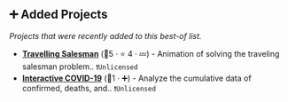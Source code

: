 ## ➕ Added Projects

_Projects that were recently added to this best-of list._

- <b><a href="https://github.com/miclindahl/tsp-streamlit/">Travelling Salesman</a></b> (🥇5 ·  ⭐ 4 · 💤) - Animation of solving the traveling salesman problem.. <code>❗Unlicensed</code>
- <b><a href="https://covid19.multivacplatform.org/">Interactive COVID-19</a></b> (🥇1 · ➕) - Analyze the cumulative data of confirmed, deaths, and.. <code>❗Unlicensed</code>

